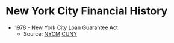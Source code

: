 # New York City Financial History

- 1978 - New York City Loan Guarantee Act
  - Source: [NYCM](http://www.nyc.gov/html/records/pdf/executive_orders/1978EO026.PDF) [CUNY](http://www.baruch.cuny.edu/library/alumni/online_exhibits/amfl/mac/pdf_files/Legislation_Federal/1977-78-1.pdf)
